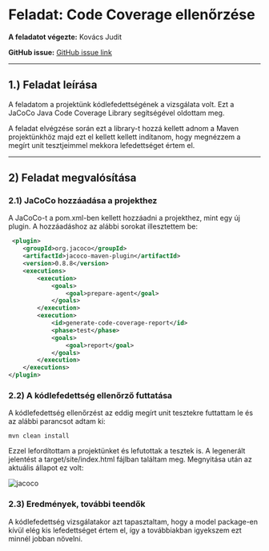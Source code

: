 # Feladat: Code Coverage ellenőrzése

**A feladatot végezte:** Kovács Judit

**GitHub issue:** [GitHub issue link](https://github.com/BME-MIT-IET/iet-hf-2023-csapat1000/issues/20)


---

## 1.) Feladat leírása

A feladatom a projektünk kódlefedettségének a vizsgálata volt. Ezt a JaCoCo Java Code Coverage Library segítségével
oldottam meg. 

A feladat elvégzése során ezt a library-t hozzá kellett adnom a Maven projektünkhöz majd ezt el kellett kellett indítanom,
hogy megnézzem a megírt unit tesztjeimmel mekkora lefedettséget értem el.

---

## 2) Feladat megvalósítása

### 2.1) JaCoCo hozzáadása a projekthez

A JaCoCo-t a pom.xml-ben kellett hozzáadni a projekthez, mint egy új plugin. A hozzáadáshoz az alábbi sorokat illesztettem
be:

```xml
 <plugin>
    <groupId>org.jacoco</groupId>
    <artifactId>jacoco-maven-plugin</artifactId>
    <version>0.8.8</version>
    <executions>
        <execution>
            <goals>
                <goal>prepare-agent</goal>
            </goals>
        </execution>
        <execution>
            <id>generate-code-coverage-report</id>
            <phase>test</phase>
            <goals>
                <goal>report</goal>
            </goals>
        </execution>
    </executions>
</plugin>
```

### 2.2) A kódlefedettség ellenőrző futtatása

A kódlefedettség ellenőrzést az eddig megírt unit tesztekre futtattam le és az alábbi parancsot adtam ki:

```mvn clean install```

Ezzel lefordítottam a projektünket és lefutottak a tesztek is. A legenerált jelentést a target/site/index.html fájlban
találtam meg. Megnyitása után az aktuális állapot ez volt:

![jacoco](./pics/jacoco.png)


### 2.3) Eredmények, további teendők

A kódlefedettség vizsgálatakor azt tapasztaltam, hogy a model package-en kívül elég kis lefedettséget értem el, így a
továbbiakban igyekszem ezt minnél jobban növelni.